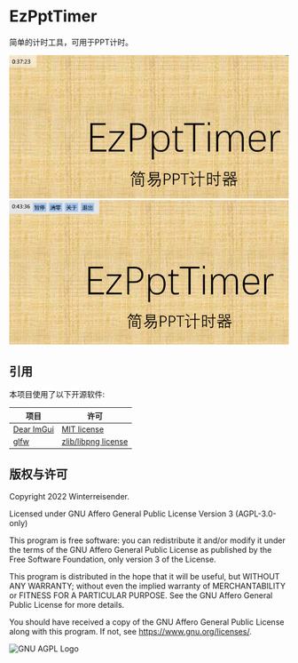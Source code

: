 # EzPptTimer

简单的计时工具，可用于PPT计时。

![screenshot1](screenshot-1.png)
![screenshot1](screenshot-2.png)


## 引用

本项目使用了以下开源软件:

| 项目                                        | 许可  |
| ----------------------------------------- | --- |
| [Dear ImGui](https://github.com/ocornut/imgui) | [MIT license](https://mit-license.org/) |
| [glfw](https://www.glfw.org/) | [zlib/libpng license](https://www.glfw.org/license) |

## 版权与许可

Copyright 2022 Winterreisender.

Licensed under GNU Affero General Public License Version 3 (AGPL-3.0-only)

This program is free software: you can redistribute it and/or modify it under the terms of the GNU Affero General Public License as published by the Free Software Foundation, only version 3 of the License.

This program is distributed in the hope that it will be useful, but WITHOUT ANY WARRANTY; without even the implied warranty of MERCHANTABILITY or FITNESS FOR A PARTICULAR PURPOSE. See the GNU Affero General Public License for more details.

You should have received a copy of the GNU Affero General Public License along with this program. If not, see <https://www.gnu.org/licenses/>.

![GNU AGPL Logo](https://www.gnu.org/graphics/agplv3-155x51.png)
